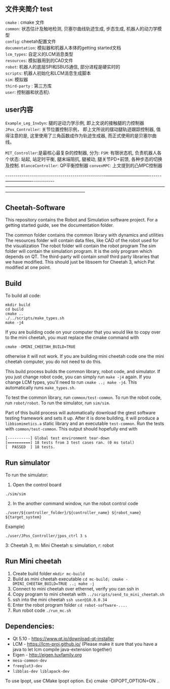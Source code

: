 ## 文件夹简介 test
`cmake` : cmake 文件\
`common`: 状态估计及触地检测, 贝塞尔曲线轨迹生成, 步态生成, 机器人的动力学模型\
`config`: cheetah配置文件\
`documentation`: 模拟器和机器人本体的getting started文档\
`lcm_types`: 自定义的LCM消息类型\
`resources`: 模拟器用到的CAD文件\
`robot`: 机器人的底层SPI和SBUS通信, 部分进程是硬实时的\
`scripts`: 机器人初始化和LCM消息生成脚本\
`sim`: 模拟器\
`third-party` : 第三方库\
`user`: 控制器和状态机\

## user内容
`Example_Leg_InvDyn`: 腿的逆动力学示例, 即上文说的接触腿的力控制器\
`JPos_Controller`: 关节位置控制示例， 即上文所说的摆动腿轨迹跟踪控制器, 值得注意的是, 这里使用了三角函数成作为轨迹生成器, 而正式使用的是贝塞尔曲线。

`MIT_Controller`:是最核心最复杂的控制器, 分为:
`FSM`: 有限状态机, 负责机器人各个状态: 站起, 站定时平衡, 腿末端阻抗, 腿被动, 腿关节PD+前馈, 各种步态的切换及控制.
`BlanceController`: QP平衡控制器
`convexMPC`: 上文提到的凸MPC控制器

-------------------------------------------------——————————------——————-----------——————————————————————————————————————————————————————
## Cheetah-Software
This repository contains the Robot and Simulation software project.  For a getting started guide, see the documentation folder.

The common folder contains the common library with dynamics and utilities
The resources folder will contain data files, like CAD of the robot used for the visualization
The robot folder will contain the robot program
The sim folder will contain the simulation program. It is the only program which depends on QT.
The third-party will contain *small* third party libraries that we have modified. This should just be libsoem for Cheetah 3, which Pat modified at one point.

## Build
To build all code:
```
mkdir build
cd build
cmake ..
./../scripts/make_types.sh
make -j4
```

If you are building code on your computer that you would like to copy over to the mini cheetah, you must replace the cmake command with
```
cmake -DMINI_CHEETAH_BUILD=TRUE
```
otherwise it will not work.  If you are building mini cheetah code one the mini cheetah computer, you do not need to do this.

This build process builds the common library, robot code, and simulator. If you just change robot code, you can simply run `make -j4` again. If you change LCM types, you'll need to run `cmake ..; make -j4`. This automatically runs `make_types.sh`.

To test the common library, run `common/test-common`. To run the robot code, run `robot/robot`. To run the simulator, run `sim/sim`.

Part of this build process will automatically download the gtest software testing framework and sets it up. After it is done building, it will produce a `libbiomimetics.a` static library and an executable `test-common`.  Run the tests with `common/test-common`. This output should hopefully end with

```
[----------] Global test environment tear-down
[==========] 18 tests from 3 test cases ran. (0 ms total)
[  PASSED  ] 18 tests.
```
## Run simulator
To run the simulator:
1. Open the control board
```
./sim/sim
```
2. In the another command window, run the robot control code
```
./user/${controller_folder}/${controller_name} ${robot_name} ${target_system}
```
Example)
```
./user/JPos_Controller/jpos_ctrl 3 s
```
3: Cheetah 3, m: Mini Cheetah
s: simulation, r: robot

## Run Mini cheetah
1. Create build folder `mkdir mc-build`
2. Build as mini cheetah executable `cd mc-build; cmake -DMINI_CHEETAH_BUILD=TRUE ..; make -j`
3. Connect to mini cheetah over ethernet, verify you can ssh in
4. Copy program to mini cheetah with `../scripts/send_to_mini_cheetah.sh`
5. ssh into the mini cheetah `ssh user@10.0.0.34`
6. Enter the robot program folder `cd robot-software-....`
7. Run robot code `./run_mc.sh` 



## Dependencies:
- Qt 5.10 - https://www.qt.io/download-qt-installer
- LCM - https://lcm-proj.github.io/ (Please make it sure that you have a java to let lcm compile java-extension together)
- Eigen - http://eigen.tuxfamily.org
- `mesa-common-dev`
- `freeglut3-dev`
- `libblas-dev liblapack-dev`

To use Ipopt, use CMake Ipopt option. Ex) cmake -DIPOPT_OPTION=ON ..

